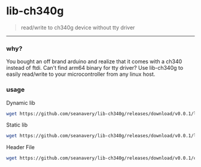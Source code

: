 # lib-ch340g
> read/write to ch340g device without tty driver

___

### why?
You bought an off brand arduino and realize that it comes with a ch340 instead of ftdi. Can't find arm64 binary for tty driver? Use lib-ch340g to easily read/write to your microcontroller from any linux host.


### usage

Dynamic lib

```bash
wget https://github.com/seanavery/lib-ch340g/releases/download/v0.0.1/libch340g.so.0.0.1 -o /usr/local/lib
```

Static lib
```bash
wget https://github.com/seanavery/lib-ch340g/releases/download/v0.0.1/libch340g_static.a -o /usr/local/lib
```

Header File
```bash
wget https://github.com/seanavery/lib-ch340g/releases/download/v0.0.1/ch340g.h -o /usr/local/include
```
